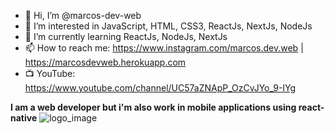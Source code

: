 - 👋 Hi, I’m @marcos-dev-web
- 👀 I’m interested in JavaScript, HTML, CSS3, ReactJs, NextJs, NodeJs
- 🌱 I’m currently learning ReactJs, NodeJs, NextJs
- 📫 How to reach me: https://www.instagram.com/marcos.dev.web | https://marcosdevweb.herokuapp.com
- 📺 YouTube: https://www.youtube.com/channel/UC57aZNApP_OzCvJYo_9-IYg

<!---
marcos-dev-web/marcos-dev-web is a ✨ special ✨ repository because its `README.md` (this file) appears on your GitHub profile.
You can click the Preview link to take a look at your changes.
--->



**I am a web developer but i'm also work in mobile applications using react-native**
![logo_image](https://user-images.githubusercontent.com/76922074/129116521-4ea13758-73d2-4a85-8a29-f921354ffa86.png)

